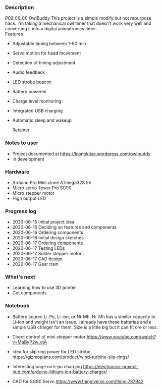 ### Description  
P09_00_00 OwlBuddy
This project is a simple modify but not repurpose hack. I'm taking a mechanical owl timer that doesn't work very well and converting it into a digital animatronics timer.  
Features
 * Adjustable timing between 1-60 min
 * Servo motion for head movement
 * Detection of timing adjustment
 * Audio feedback
 * LED strobe beacon
 * Battery powered
 * Charge level monitoring
 * Integrated USB charging
 * Automatic sleep and wakeup

	Retainer 
### Notes to user
 * Project documented at https://kionokitse.wordpress.com/owlbuddy
 * In development
 
### Hardware
 * Arduino Pro Mini clone ATmega328 5V
 * Micro servo Tower Pro SG90
 * Micro stepper motor
 * High output LED
 
### Progress log 
 * 2020-06-15 Initial project idea 
 * 2020-06-16 Deciding on features and components
 * 2020-06-16 Ordering components
 * 2020-06-16 Initial design sketches
 * 2020-06-17 Ordering components
 * 2020-06-17 Testing LEDs
 * 2020-06-17 Solder stepper motor
 * 2020-06-17 CAD design
 * 2020-06-17 Gear train 
 
 
### What's next
 * Learning how to use 3D printer
 * Get components
 
 
### Notebook
 * Battery source Li-Po, Li-ion, or Ni-Mh. Ni-Mh has a similar capacity to Li-ion and weight isn't an issue. I already have these batteries and a simple USB charger for them. Size is a little big but it can fit ore or less.  

 * Direct control of mini stepper motor			https://www.youtube.com/watch?v=MaByP2w_vtA
 * Idea for slip ring power for LED strobe		https://gizmoplans.com/product/wind-turbine-slip-rings/
 * Interesting page on li-po charging			https://electronics-project-hub.com/arduino-lithium-ion-battery-charger/
 * CAD for SG90 Servo							https://www.thingiverse.com/thing:787942
